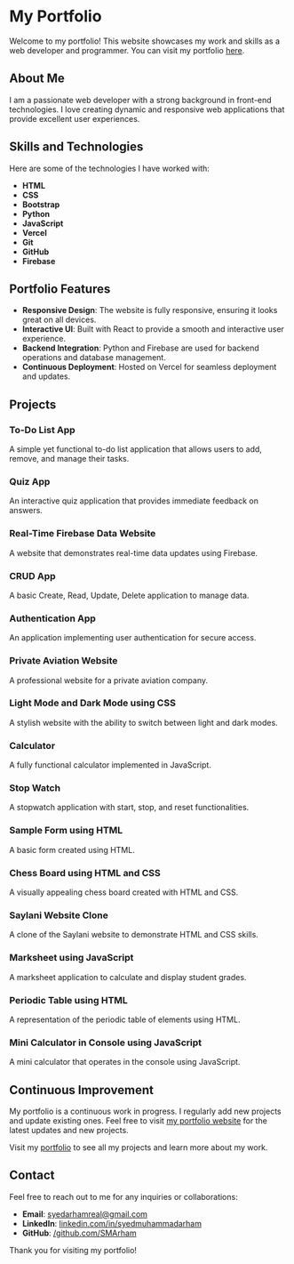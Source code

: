 # My Portfolio

Welcome to my portfolio! This website showcases my work and skills as a web developer and programmer. You can visit my portfolio [here](https://my-portfolio-phi-six-59.vercel.app/).

## About Me

I am a passionate web developer with a strong background in front-end  technologies. I love creating dynamic and responsive web applications that provide excellent user experiences.

## Skills and Technologies

Here are some of the technologies I have worked with:

- **HTML**
- **CSS**
- **Bootstrap**
- **Python**
- **JavaScript**
- **Vercel**
- **Git**
- **GitHub**
- **Firebase**

## Portfolio Features

- **Responsive Design**: The website is fully responsive, ensuring it looks great on all devices.
- **Interactive UI**: Built with React to provide a smooth and interactive user experience.
- **Backend Integration**: Python and Firebase are used for backend operations and database management.
- **Continuous Deployment**: Hosted on Vercel for seamless deployment and updates.

## Projects

### To-Do List App
A simple yet functional to-do list application that allows users to add, remove, and manage their tasks.

### Quiz App
An interactive quiz application that provides immediate feedback on answers.

### Real-Time Firebase Data Website
A website that demonstrates real-time data updates using Firebase.

### CRUD App
A basic Create, Read, Update, Delete application to manage data.

### Authentication App
An application implementing user authentication for secure access.

### Private Aviation Website
A professional website for a private aviation company.

### Light Mode and Dark Mode using CSS
A stylish website with the ability to switch between light and dark modes.

### Calculator
A fully functional calculator implemented in JavaScript.

### Stop Watch
A stopwatch application with start, stop, and reset functionalities.

### Sample Form using HTML
A basic form created using HTML.

### Chess Board using HTML and CSS
A visually appealing chess board created with HTML and CSS.

### Saylani Website Clone
A clone of the Saylani website to demonstrate HTML and CSS skills.

### Marksheet using JavaScript
A marksheet application to calculate and display student grades.

### Periodic Table using HTML
A representation of the periodic table of elements using HTML.

### Mini Calculator in Console using JavaScript
A mini calculator that operates in the console using JavaScript.

## Continuous Improvement

My portfolio is a continuous work in progress. I regularly add new projects and update existing ones. Feel free to visit [my portfolio website](https://my-portfolio-phi-six-59.vercel.app/) for the latest updates and new projects.


Visit my [portfolio](https://my-portfolio-phi-six-59.vercel.app/) to see all my projects and learn more about my work.

## Contact

Feel free to reach out to me for any inquiries or collaborations:

- **Email**: [syedarhamreal@gmail.com](mailto:syedarhamreal@gmail.com
)
- **LinkedIn**: [linkedin.com/in/syedmuhammadarham](https://www.linkedin.com/in/syedmuhammadarham/)
- **GitHub**: [/github.com/SMArham](https://github.com/SMArham)

Thank you for visiting my portfolio!
